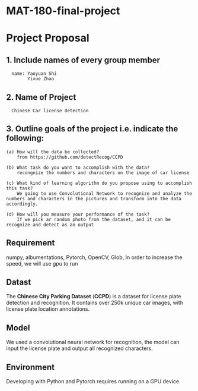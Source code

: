 # MAT-180-final-project

# Project Proposal

## 1. Include names of every group member
      name: Yaoyuan Shi
            Yixue Zhao

    
## 2. Name of Project
      Chinese Car license detection


## 3. Outline goals of the project i.e. indicate the following:
      
    (a) How will the data be collected?
        from https://github.com/detectRecog/CCPD
        
    (b) What task do you want to accomplish with the data?
        recongnize the numbers and characters on the image of car license
        
    (c) What kind of learning algorithm do you propose using to accomplish this task?
        We going to use Convolutional Network to recognize and analyze the numbers and characters in the pictures and transform into the data accordingly. 
    
    (d) How will you measure your performance of the task?
        If we pick ar random photo from the dataset, and it can be recognize and detect as an output
        
## Requirement
numpy,
albumentations,
Pytorch,
OpenCV,
Glob,
In order to increase the speed, we will use gpu to run



## Datast

The **Chinese City Parking Dataset** (**CCPD**) is a dataset for license plate detection and recognition. It contains  over 250k unique car images, with license plate location annotations.


## Model

We used a convolutional neural network for recognition, the model can input the license plate and output all recognized characters.

                                                                                                                                                                                                                                                                                                                                                                                                                                                                                                                        

## Environment

Developing with Python and Pytorch requires running on a GPU device.
